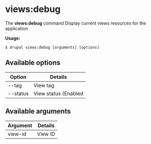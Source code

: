 # views:debug
The **views:debug** command Display current views resources for the application

**Usage:**
```
$ drupal views:debug [arguments] [options] 
```

## Available options
Option | Details
-------|-------------
--tag | View tag
--status | View status (Enabled|Disabled)

## Available arguments
Argument | Details
---------|-------------
view-id | View ID
